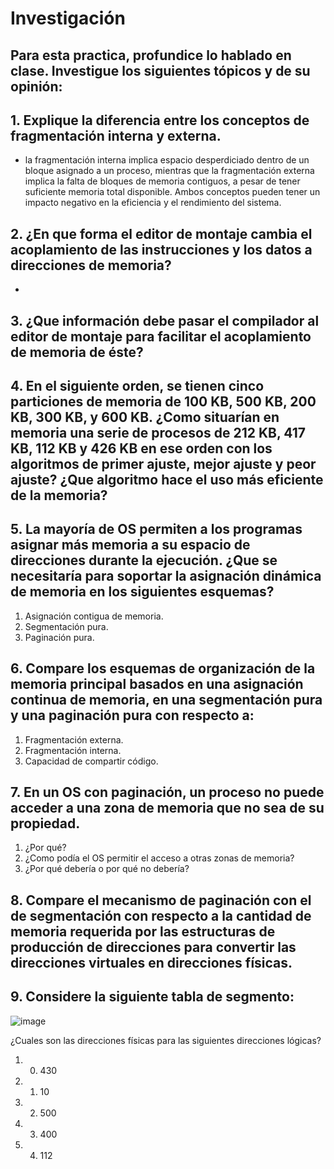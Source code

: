 # Investigación
## Para esta practica, profundice lo hablado en clase. Investigue los siguientes tópicos y de su opinión:

## 1.   Explique la diferencia entre los conceptos de fragmentación interna y externa.
- la fragmentación interna implica espacio desperdiciado dentro de un bloque asignado a un proceso, mientras que la fragmentación externa implica la falta de bloques de memoria contiguos, a pesar de tener suficiente memoria total disponible. Ambos conceptos pueden tener un impacto negativo en la eficiencia y el rendimiento del sistema.
## 2.   ¿En que forma el editor de montaje cambia el acoplamiento de las instrucciones y los datos a direcciones de memoria?
-
## 3.   ¿Que información debe pasar el compilador al editor de montaje para facilitar el acoplamiento de memoria de éste?

## 4.   En el siguiente orden, se tienen cinco particiones de memoria de 100 KB, 500 KB, 200 KB, 300 KB, y 600 KB. ¿Como situarían en memoria  una serie de procesos de 212 KB, 417 KB, 112 KB y 426 KB en ese orden con los algoritmos de primer ajuste, mejor ajuste y peor ajuste? ¿Que algoritmo hace el uso más eficiente de la memoria?

## 5. La mayoría de OS permiten a los programas asignar más memoria a su espacio de direcciones durante la ejecución. ¿Que se necesitaría para soportar la asignación dinámica de memoria en los siguientes esquemas?
1.   Asignación contigua de memoria.
2.   Segmentación pura.
3.   Paginación pura.

## 6.   Compare los esquemas de organización de la memoria principal basados en una asignación continua de memoria, en una segmentación pura y una paginación pura con respecto a:
1.   Fragmentación externa.
2.   Fragmentación interna.
3.   Capacidad de compartir código.

## 7.   En un OS con paginación, un proceso no puede acceder a una zona de memoria que no sea de su propiedad. 
1.   ¿Por qué? 
2.   ¿Como podía el OS permitir el acceso a otras zonas de memoria?
3.   ¿Por qué debería o por qué no debería?

## 8.   Compare el mecanismo de paginación con el de segmentación con respecto a la cantidad de memoria requerida por las estructuras de producción de direcciones para convertir las direcciones virtuales en direcciones físicas.

## 9.   Considere la siguiente tabla de segmento:
![image](https://github.com/Ankarkis/Operacionales/assets/83093835/2a3c1450-1cf2-4a31-a6a7-cf640f65fdf7)

¿Cuales son las direcciones físicas para las siguientes direcciones lógicas?
1.   0. 430
2.   1. 10
3.   2. 500
4.   3. 400
5.   4. 112
